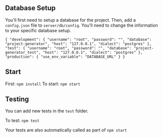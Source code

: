 ## Database Setup
You'll first need to setup a database for the project. Then, add a `config.json` file to `server/db/config`. You'll need to change the information to your specific database setup.

`{
  "development": {
    "username": "root",
    "password": "",
    "database": "project-generator",
    "host": "127.0.0.1",
    "dialect": "postgres"
  },
  "test": {
    "username": "root",
    "password": "",
    "database": "project-generator_test",
    "host": "127.0.0.1",
    "dialect": "postgres"
  },
  "production": {
    "use_env_variable": "DATABASE_URL"
  }
}`

## Start
First: `npm install`
To start: `npm start`

## Testing
You can add new tests in the `test` folder.

To test: `npm test`

Your tests are also automatically called as part of `npm start`
